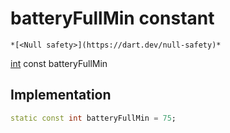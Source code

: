 


# batteryFullMin constant




    *[<Null safety>](https://dart.dev/null-safety)*


[int](https://api.flutter.dev/flutter/dart-core/int-class.html) const batteryFullMin
  







## Implementation

```dart
static const int batteryFullMin = 75;


```








